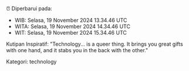 ⏰ Diperbarui pada:
- WIB: Selasa, 19 November 2024 13.34.46 UTC
- WITA: Selasa, 19 November 2024 14.34.46 UTC
- WIT: Selasa, 19 November 2024 15.34.46 UTC

Kutipan Inspiratif:
"Technology... is a queer thing. It brings you great gifts with one hand, and it stabs you in the back with the other."


Kategori: technology

